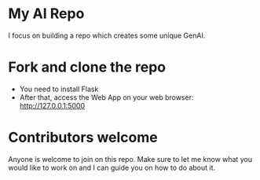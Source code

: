 # My AI Repo
I focus on building a repo which creates some unique GenAI.

# Fork and clone the repo 

- You need to install Flask
- After that, access the Web App on your web browser: http://127.0.0.1:5000

# Contributors welcome

Anyone is welcome to join on this repo.
Make sure to let me know what you would like to work on and I can guide you on how to do about it. 

